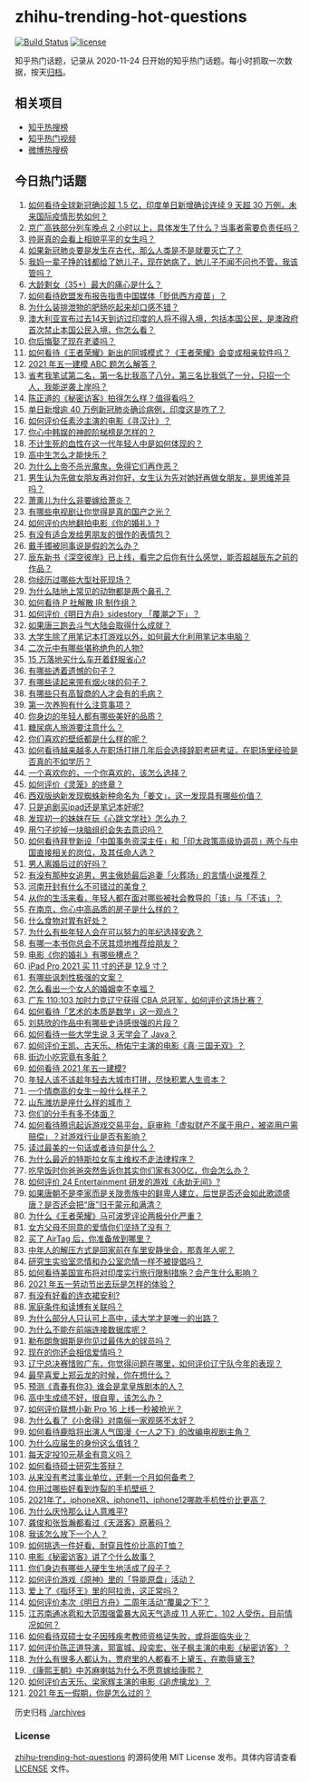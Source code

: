 # zhihu-trending-hot-questions

[![Build Status](https://github.com/justjavac/zhihu-trending-hot-questions/workflows/ci/badge.svg?branch=master)](https://github.com/justjavac/zhihu-trending-hot-questions/actions)
[![license](https://img.shields.io/github/license/justjavac/zhihu-trending-hot-questions)](https://github.com/justjavac/zhihu-trending-hot-questions/blob/master/LICENSE)

知乎热门话题，记录从 2020-11-24 日开始的知乎热门话题。每小时抓取一次数据，按天[归档](./archives)。

## 相关项目

- [知乎热搜榜](https://github.com/justjavac/zhihu-trending-top-search)
- [知乎热门视频](https://github.com/justjavac/zhihu-trending-hot-video)
- [微博热搜榜](https://github.com/justjavac/weibo-trending-hot-search)

## 今日热门话题

<!-- BEGIN -->
<!-- 最后更新时间 Sun May 02 2021 14:03:35 GMT+0800 (China Standard Time) -->

1. [如何看待全球新冠确诊超 1.5 亿，印度单日新增确诊连续 9 天超 30
   万例，未来国际疫情形势如何？](https://www.zhihu.com/question/457368252)
2. [京广高铁部分列车晚点 2
   小时以上，具体发生了什么？当事者需要负责任吗？](https://www.zhihu.com/question/457415431)
3. [帅哥真的会看上相貌平平的女生吗？](https://www.zhihu.com/question/384512378)
4. [如果新冠肺炎要是发生在古代，那么人类是不是就要灭亡了？](https://www.zhihu.com/question/386034997)
5. [我妈一辈子挣的钱都给了她儿子，现在她病了，她儿子不闻不问也不管，我该管吗？](https://www.zhihu.com/question/457182672)
6. [大龄剩女（35+）最大的痛心是什么？](https://www.zhihu.com/question/440901341)
7. [如何看待欧盟发布报告指责中国媒体「贬低西方疫苗」？](https://www.zhihu.com/question/457156068)
8. [为什么装排泄物的肥肠吃起来却口感不错？](https://www.zhihu.com/question/344215207)
9. [澳大利亚宣布过去14天到访过印度的人将不得入境，包括本国公民，是澳政府首次禁止本国公民入境，你怎么看？](https://www.zhihu.com/question/457378118)
10. [你后悔娶了现在老婆吗？](https://www.zhihu.com/question/315457601)
11. [如何看待《王者荣耀》新出的同城模式？《王者荣耀》会变成相亲软件吗？](https://www.zhihu.com/question/457261841)
12. [2021 年五一建模 ABC 题怎么解答？](https://www.zhihu.com/question/457372672)
13. [省考我笔试第二名，第一名比我高了八分，第三名比我低了一分，只招一个人，我能逆袭上岸吗？](https://www.zhihu.com/question/325465519)
14. [陈正道的《秘密访客》拍得怎么样？值得看吗？](https://www.zhihu.com/question/302455509)
15. [单日新增逾 40 万例新冠肺炎确诊病例，印度这是咋了？](https://www.zhihu.com/question/457388433)
16. [如何评价任素汐主演的电影《寻汉计》？](https://www.zhihu.com/question/452124896)
17. [你心中韩娱的神颜阶梯榜是怎样的？](https://www.zhihu.com/question/453629531)
18. [不计生死的血性在这一代年轻人中是如何体现的？](https://www.zhihu.com/question/455928947)
19. [高中生怎么才能快乐？](https://www.zhihu.com/question/444888990)
20. [为什么上帝不杀光魔鬼，免得它们再作恶？](https://www.zhihu.com/question/64073160)
21. [男生认为先做女朋友再对你好，女生认为先对她好再做女朋友，是思维差异吗？](https://www.zhihu.com/question/456831567)
22. [萧熏儿为什么非要嫁给萧炎？](https://www.zhihu.com/question/448033860)
23. [有哪些电视剧让你觉得是真的国产之光？](https://www.zhihu.com/question/441124825)
24. [如何评价内地翻拍电影《你的婚礼》?](https://www.zhihu.com/question/374474502)
25. [有没有适合发给男朋友的很作的表情包？](https://www.zhihu.com/question/403930549)
26. [戴手镯被同事说是假的怎么办？](https://www.zhihu.com/question/451834381)
27. [辰东新书《深空彼岸》已上线，看完之后你有什么感觉，能否超越辰东之前的作品？](https://www.zhihu.com/question/457375922)
28. [你经历过哪些大型社死现场？](https://www.zhihu.com/question/439032546)
29. [为什么陆地上常见的动物都是两个鼻孔？](https://www.zhihu.com/question/456066433)
30. [如何看待 P 社解散 IR 制作组？](https://www.zhihu.com/question/457353372)
31. [如何评价《明日方舟》sidestory 「覆潮之下」？](https://www.zhihu.com/question/457437544)
32. [如果唐三跑去斗气大陆会取得什么成就？](https://www.zhihu.com/question/457005456)
33. [大学生除了用笔记本打游戏以外，如何最大化利用笔记本电脑？](https://www.zhihu.com/question/308214926)
34. [二次元中有哪些堪称绝色的人物?](https://www.zhihu.com/question/387651409)
35. [15 万落地买什么车开着舒服省心?](https://www.zhihu.com/question/441839447)
36. [有哪些透着遗憾的句子？](https://www.zhihu.com/question/397959203)
37. [有哪些读起来带有烟火味的句子？](https://www.zhihu.com/question/306579669)
38. [有哪些只有高智商的人才会有的毛病？](https://www.zhihu.com/question/301999320)
39. [第一次养狗有什么注意事项？](https://www.zhihu.com/question/30965969)
40. [你身边的年轻人都有哪些美好的品质？](https://www.zhihu.com/question/457128948)
41. [糖尿病人旅游要注意什么？](https://www.zhihu.com/question/456984958)
42. [你们喜欢的壁纸都是什么样的呢？](https://www.zhihu.com/question/450832983)
43. [如何看待越来越多人在职场打拼几年后会选择辞职考研考证，在职场里经验是否真的不如学历？](https://www.zhihu.com/question/457426657)
44. [一个喜欢你的，一个你喜欢的，该怎么选择？](https://www.zhihu.com/question/457171344)
45. [如何评价《灵笼》的终章？](https://www.zhihu.com/question/457072944)
46. [西双版纳新发现蜘蛛新种命名为「姜文」，这一发现具有哪些价值？](https://www.zhihu.com/question/457371552)
47. [只是追剧买ipad还是笔记本好呢?](https://www.zhihu.com/question/395124931)
48. [发现初一的妹妹在玩《心跳文学社》怎么办？](https://www.zhihu.com/question/457348681)
49. [用勺子挖掉一块脑组织会失去意识吗？](https://www.zhihu.com/question/392867244)
50. [如何看待拜登新设「中国事务资深主任」和「印太政策高级协调员」两个与中国直接相关的岗位，及其任命人选？](https://www.zhihu.com/question/439647733)
51. [男人离婚后过的好吗？](https://www.zhihu.com/question/347515903)
52. [有没有那种女追男，男主傲娇最后追妻「火葬场」的言情小说推荐？](https://www.zhihu.com/question/319718396)
53. [河南开封有什么不可错过的美食？](https://www.zhihu.com/question/38508976)
54. [从你的生活来看，年轻人都在面对哪些被社会教导的「该」与「不该」？](https://www.zhihu.com/question/457143615)
55. [在南京，你心中高品质的房子是什么样的？](https://www.zhihu.com/question/451564840)
56. [什么食物对胃有好处？](https://www.zhihu.com/question/452782482)
57. [为什么有些年轻人会在可以努力的年纪选择安逸？](https://www.zhihu.com/question/457144755)
58. [有哪一本书你总会不厌其烦地推荐给朋友？](https://www.zhihu.com/question/456541643)
59. [电影《你的婚礼》有哪些槽点？](https://www.zhihu.com/question/457315770)
60. [iPad Pro 2021 买 11 寸的还是 12.9 寸？](https://www.zhihu.com/question/455715172)
61. [有哪些讽刺性极强的文案？](https://www.zhihu.com/question/442190842)
62. [怎么看出一个女人的婚姻幸不幸福？](https://www.zhihu.com/question/276812701)
63. [广东 110:103 加时力克辽宁获得 CBA
    总冠军，如何评价这场比赛？](https://www.zhihu.com/question/457433248)
64. [如何看待「艺术的本质是数学」这一观点？](https://www.zhihu.com/question/453012362)
65. [刘慈欣的作品中有哪些史诗感很强的片段？](https://www.zhihu.com/question/320983320)
66. [如何看待一些大学生说 3 天学会了 Java？](https://www.zhihu.com/question/66535555)
67. [如何评价王凯、古天乐、杨佑宁主演的电影《真·三国无双》？](https://www.zhihu.com/question/456766202)
68. [街边小吃究竟有多脏？](https://www.zhihu.com/question/275756508)
69. [如何看待 2021 年五一建模?](https://www.zhihu.com/question/457077323)
70. [年轻人该不该趁年轻去大城市打拼，尽快积累人生资本？](https://www.zhihu.com/question/457144259)
71. [一个情商高的女生一般什么样子？](https://www.zhihu.com/question/325303800)
72. [山东潍坊是座什么样的城市？](https://www.zhihu.com/question/27131303)
73. [你们的分手有多不体面？](https://www.zhihu.com/question/363689631)
74. [如何看待腾讯起诉游戏交易平台，庭审称「虚拟财产不属于用户，被盗用户需赔偿」？对游戏行业是否有影响？](https://www.zhihu.com/question/457298163)
75. [读过最美的一句话或者诗句是什么？](https://www.zhihu.com/question/455795683)
76. [为什么最近的特斯拉女车主维权不走法律程序？](https://www.zhihu.com/question/457223564)
77. [吃早饭时你爸爸突然告诉你其实你们家有300亿，你会怎么办？](https://www.zhihu.com/question/447823721)
78. [如何评价 24 Entertainment
    研发的游戏《永劫无间》?](https://www.zhihu.com/question/361077302)
79. [如果唐朝不是李家而是关陇贵族中的鲜卑人建立，后世是否还会如此歌颂盛唐？是否还会把“唐”归于蒙元和满清？](https://www.zhihu.com/question/40242155)
80. [为什么《王者荣耀》马可波罗评论两极分化严重？](https://www.zhihu.com/question/450563897)
81. [女方父母不同意的爱情你们坚持了没有？](https://www.zhihu.com/question/450741243)
82. [买了 AirTag 后，你准备放到哪里？](https://www.zhihu.com/question/455714523)
83. [中年人的解压方式是回家前在车里安静坐会，那青年人呢？](https://www.zhihu.com/question/390992174)
84. [研究生实验室恋情和办公室恋情一样不被提倡吗？](https://www.zhihu.com/question/422926125)
85. [如何看待美国宣布将对印度实行旅行限制措施？会产生什么影响？](https://www.zhihu.com/question/457369354)
86. [2021 年五一劳动节出去玩是怎样的体验？](https://www.zhihu.com/question/454814759)
87. [有没有好看的连衣裙安利?](https://www.zhihu.com/question/371633748)
88. [家庭条件和读博有关联吗？](https://www.zhihu.com/question/447076124)
89. [为什么部分人只认可上高中，读大学才是唯一的出路？](https://www.zhihu.com/question/454929611)
90. [为什么不能在前端连接数据库呢？](https://www.zhihu.com/question/457087098)
91. [勒布朗詹姆斯是你见过最伟大的球员吗？](https://www.zhihu.com/question/437242038)
92. [现在的你还会相信爱情吗？](https://www.zhihu.com/question/455292387)
93. [辽宁总决赛惜败广东，你觉得问题在哪里，如何评价辽宁队今年的表现？](https://www.zhihu.com/question/457455834)
94. [最早喜爱上郑云龙的时候，你在想什么？](https://www.zhihu.com/question/454965660)
95. [预测《青春有你3》谁会是拿皇族剧本的人？](https://www.zhihu.com/question/442475543)
96. [高中生成绩不好，很自卑，该怎么办？](https://www.zhihu.com/question/454015933)
97. [如何评价联想小新 Pro 16 上线一秒被抢光？](https://www.zhihu.com/question/457352947)
98. [为什么看了《小舍得》对南俪一家观感不太好？](https://www.zhihu.com/question/456348765)
99. [如何看待鹿晗将出演人气国漫《一人之下》的改编电视剧主角？](https://www.zhihu.com/question/457280792)
100. [为什么应届生的身份这么值钱？](https://www.zhihu.com/question/296366864)
101. [每天定投10元基金有意义吗？](https://www.zhihu.com/question/400408500)
102. [如何看待硕士研究生答辩？](https://www.zhihu.com/question/317931767)
103. [从来没有考过事业单位，还剩一个月如何备考？](https://www.zhihu.com/question/351990894)
104. [你用过哪些好看到炸裂的手机壁纸？](https://www.zhihu.com/question/360400273)
105. [2021年了，iphoneXR、iphone11、iphone12哪款手机性价比更高？](https://www.zhihu.com/question/437168015)
106. [为什么庆怜那么让人意难平?](https://www.zhihu.com/question/456799483)
107. [龚俊和张哲瀚都看过《天涯客》原著吗？](https://www.zhihu.com/question/455307622)
108. [我该怎么放下一个人？](https://www.zhihu.com/question/447954221)
109. [如何挑选一件好看、耐穿且性价比高的T恤？](https://www.zhihu.com/question/404173699)
110. [电影《秘密访客》讲了个什么故事？](https://www.zhihu.com/question/457313735)
111. [你们身边有哪些人硬生生地活成了段子？](https://www.zhihu.com/question/52114382)
112. [如何评价游戏《原神》里的「导能原盘」活动？](https://www.zhihu.com/question/457259249)
113. [爱上了《指环王》里的阿拉贡，这正常吗？](https://www.zhihu.com/question/457230172)
114. [如何评价本次《明日方舟》二周年活动“覆巢之下”？](https://www.zhihu.com/question/457394249)
115. [江苏南通冰雹和大范围强雷暴大风天气造成 11 人死亡，102
     人受伤，目前情况如何？](https://www.zhihu.com/question/457376709)
116. [如何看待双硕士女子因残疾考教师资格证失败，或将面临失业？](https://www.zhihu.com/question/457095862)
117. [如何评价陈正道导演，郭富城、段奕宏、张子枫主演的电影《秘密访客》？](https://www.zhihu.com/question/404670407)
118. [为什么有很多人都认为，贾府里的人都看不上黛玉，在欺辱黛玉?](https://www.zhihu.com/question/457089903)
119. [《康熙王朝》中苏麻喇姑为什么不愿意嫁给康熙？](https://www.zhihu.com/question/300234602)
120. [如何评价古天乐、梁家辉主演的电影《追虎擒龙》？](https://www.zhihu.com/question/452349319)
121. [2021 年五一假期，你是怎么过的？](https://www.zhihu.com/question/457373821)

<!-- END -->

历史归档 [./archives](./archives)

### License

[zhihu-trending-hot-questions](https://github.com/justjavac/zhihu-trending-hot-questions)
的源码使用 MIT License 发布。具体内容请查看 [LICENSE](./LICENSE) 文件。
